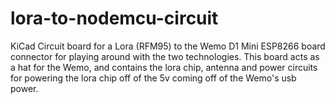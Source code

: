 # lora-to-nodemcu-circuit

KiCad Circuit board for a Lora (RFM95) to the Wemo D1 Mini ESP8266 board connector for playing around with the two technologies. This board acts as a hat for the Wemo, and contains the lora chip, antenna and power circuits for powering the lora chip off of the 5v coming off of the Wemo's usb power.
